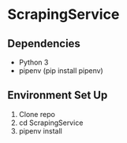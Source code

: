 # ScrapingService
## Dependencies
* Python 3
* pipenv (pip install pipenv)

## Environment Set Up
1. Clone repo
2. cd ScrapingService
3. pipenv install
